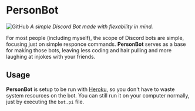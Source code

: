 # PersonBot
![GitHub](https://img.shields.io/github/license/PersonMeetup/PersonBot)
 *A simple Discord Bot made with flexability in mind.*

For most people (including myself), the scope of Discord bots are simple, focusing just on simple responce commands. **PersonBot** serves as a base for making those bots, leaving less coding and hair pulling and more laughing at injokes with your friends. 

## Usage
**PersonBot** is setup to be run with [Heroku](https://www.heroku.com/), so you don't have to waste system resources on the bot. You can still run it on your computer normally, just by executing the `bot.pi` file.